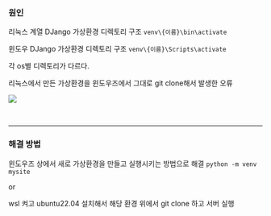 ### 원인

리눅스 계열 DJango 가상환경 디렉토리 구조
`venv\{이름}\bin\activate`

윈도우 DJango 가상환경 디렉토리 구조
`venv\{이름}\Scripts\activate`

각 os별 디렉토리가 다르다.

리눅스에서 만든 가상환경을 윈도우즈에서 그대로 git clone해서 발생한 오류

![](https://velog.velcdn.com/images/ga111o/post/78330716-3a9d-4d9a-bc37-86e447e1f7e0/image.png)

<br>
<hr>

### 해결 방법

윈도우즈 상에서 새로 가상환경을 만들고 실행시키는 방법으로 해결
`python -m venv mysite`

or

wsl 켜고 ubuntu22.04 설치해서
해당 환경 위에서 git clone 하고 서버 실행